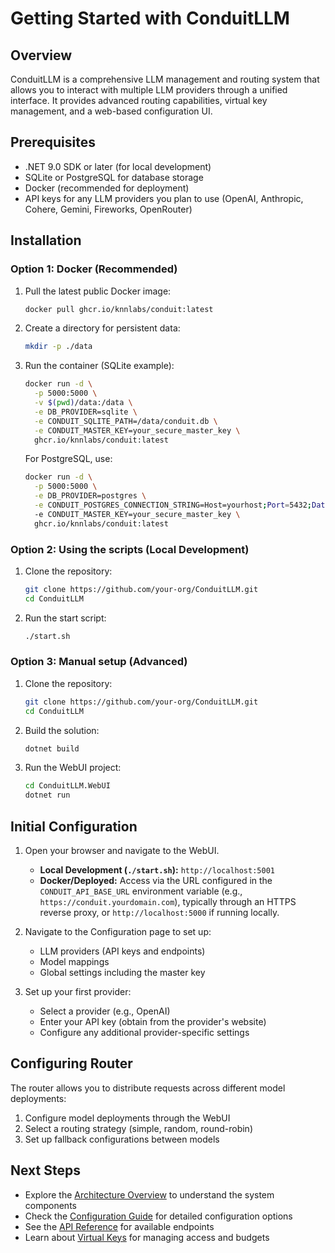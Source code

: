 # Getting Started with ConduitLLM

## Overview

ConduitLLM is a comprehensive LLM management and routing system that allows you to interact with multiple LLM providers through a unified interface. It provides advanced routing capabilities, virtual key management, and a web-based configuration UI.

## Prerequisites

- .NET 9.0 SDK or later (for local development)
- SQLite or PostgreSQL for database storage
- Docker (recommended for deployment)
- API keys for any LLM providers you plan to use (OpenAI, Anthropic, Cohere, Gemini, Fireworks, OpenRouter)

## Installation

### Option 1: Docker (Recommended)

1. Pull the latest public Docker image:
   ```bash
   docker pull ghcr.io/knnlabs/conduit:latest
   ```

2. Create a directory for persistent data:
   ```bash
   mkdir -p ./data
   ```

3. Run the container (SQLite example):
   ```bash
   docker run -d \
     -p 5000:5000 \
     -v $(pwd)/data:/data \
     -e DB_PROVIDER=sqlite \
     -e CONDUIT_SQLITE_PATH=/data/conduit.db \
     -e CONDUIT_MASTER_KEY=your_secure_master_key \
     ghcr.io/knnlabs/conduit:latest
   ```

   For PostgreSQL, use:
   ```bash
   docker run -d \
     -p 5000:5000 \
     -e DB_PROVIDER=postgres \
     -e CONDUIT_POSTGRES_CONNECTION_STRING=Host=yourhost;Port=5432;Database=conduitllm;Username=youruser;Password=yourpassword \
     -e CONDUIT_MASTER_KEY=your_secure_master_key \
     ghcr.io/knnlabs/conduit:latest
   ```

### Option 2: Using the scripts (Local Development)

1. Clone the repository:
   ```bash
   git clone https://github.com/your-org/ConduitLLM.git
   cd ConduitLLM
   ```
2. Run the start script:
   ```bash
   ./start.sh
   ```

### Option 3: Manual setup (Advanced)

1. Clone the repository:
   ```bash
   git clone https://github.com/your-org/ConduitLLM.git
   cd ConduitLLM
   ```
2. Build the solution:
   ```bash
   dotnet build
   ```
3. Run the WebUI project:
   ```bash
   cd ConduitLLM.WebUI
   dotnet run
   ```

## Initial Configuration

1. Open your browser and navigate to the WebUI.
   - **Local Development (`./start.sh`):** `http://localhost:5001`
   - **Docker/Deployed:** Access via the URL configured in the `CONDUIT_API_BASE_URL` environment variable (e.g., `https://conduit.yourdomain.com`), typically through an HTTPS reverse proxy, or `http://localhost:5000` if running locally.

2. Navigate to the Configuration page to set up:
   - LLM providers (API keys and endpoints)
   - Model mappings
   - Global settings including the master key

3. Set up your first provider:
   - Select a provider (e.g., OpenAI)
   - Enter your API key (obtain from the provider's website)
   - Configure any additional provider-specific settings

## Configuring Router

The router allows you to distribute requests across different model deployments:

1. Configure model deployments through the WebUI
2. Select a routing strategy (simple, random, round-robin)
3. Set up fallback configurations between models

## Next Steps

- Explore the [Architecture Overview](Architecture-Overview.md) to understand the system components
- Check the [Configuration Guide](Configuration-Guide.md) for detailed configuration options
- See the [API Reference](API-Reference.md) for available endpoints
- Learn about [Virtual Keys](Virtual-Keys.md) for managing access and budgets
